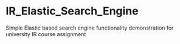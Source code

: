 # IR_Elastic_Search_Engine
 Simple Elastic based search engine functionality demonstration for university IR course assignment
